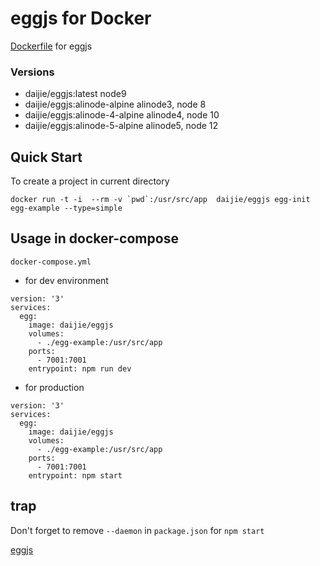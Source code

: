 # eggjs for Docker
[Dockerfile](https://hub.docker.com/r/daijie/eggjs/~/dockerfile/) for eggjs

### Versions
- daijie/eggjs:latest
    node9
- daijie/eggjs:alinode-alpine
    alinode3, node 8
- daijie/eggjs:alinode-4-alpine
    alinode4, node 10
- daijie/eggjs:alinode-5-alpine
    alinode5, node 12

## Quick Start
To create a project in current directory

```docker run -t -i  --rm -v `pwd`:/usr/src/app  daijie/eggjs egg-init egg-example --type=simple```

## Usage in docker-compose
`docker-compose.yml`

- for dev environment

```
version: '3'
services:
  egg:
    image: daijie/eggjs
    volumes:
      - ./egg-example:/usr/src/app
    ports: 
      - 7001:7001
    entrypoint: npm run dev
```

- for production

```
version: '3'
services:
  egg:
    image: daijie/eggjs
    volumes:
      - ./egg-example:/usr/src/app
    ports: 
      - 7001:7001
    entrypoint: npm start
```

## trap
Don't forget to remove `--daemon` in `package.json` for `npm start`


[eggjs](https://eggjs.org/)
